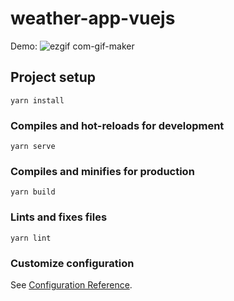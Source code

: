 # weather-app-vuejs
Demo:  ![ezgif com-gif-maker](https://user-images.githubusercontent.com/97748602/170809387-e8b89133-dcb7-45c8-bd20-1abd3ac5ff70.gif)

## Project setup
```
yarn install
```

### Compiles and hot-reloads for development
```
yarn serve
```

### Compiles and minifies for production
```
yarn build
```

### Lints and fixes files
```
yarn lint
```

### Customize configuration
See [Configuration Reference](https://cli.vuejs.org/config/).
